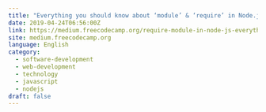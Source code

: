 ```yaml
---
title: "Everything you should know about ‘module’ & ‘require’ in Node.js"
date: 2019-04-24T06:56:00Z
link: https://medium.freecodecamp.org/require-module-in-node-js-everything-about-module-require-ccccd3ad383?source=rss----336d898217ee---4&utm_medium=RSS&utm_source=news.12bit.vn
site: medium.freecodecamp.org
language: English
category:
  - software-development
  - web-development
  - technology
  - javascript
  - nodejs
draft: false
---
```

